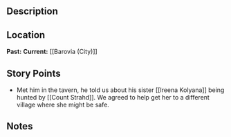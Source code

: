 ## Description

## Location
**Past:** 
**Current:** [[Barovia (City)]]
## Story Points
- Met him in the tavern, he told us about his sister [[Ireena Kolyana]] being hunted by [[Count Strahd]]. We agreed to help get her to a different village where she might be safe.
## Notes
